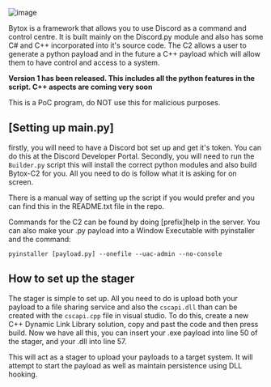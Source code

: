 ![image](https://user-images.githubusercontent.com/127352017/229749847-f4aab183-dc2f-47bd-baba-833556b08f59.png)

Bytox is a framework that allows you to use Discord as a command and control centre. It is built mainly on the Discord.py module and also has some C# and C++
incorporated into it's source code. The C2 allows a user to generate a python payload and in the future a C++ payload which will allow them to have control and access to a system. 

**Version 1 has been released. This includes all the python features in the script. C++ aspects are coming very soon**

This is a PoC program, do NOT use this for malicious purposes.

## [Setting up main.py]

firstly, you will need to have a Discord bot set up and get it's token. You can do this at the Discord Developer Portal. Secondly, you will need to run the `Builder.py` script this will install the correct python modules and also build Bytox-C2 for you. All you need to do is follow what it is asking for on screen.

There is a manual way of setting up the script if you would prefer and you can find this in the README.txt file in the repo.

Commands for the C2 can be found by doing [prefix]help in the server. You can also make your .py payload into a Window Executable with pyinstaller and the command:

`pyinstaller [payload.py] --onefile --uac-admin --no-console`

## How to set up the stager

The stager is simple to set up. All you need to do is upload both your payload to a file sharing service and also the `cscapi.dll` than can be created with the `cscapi.cpp` file in visual studio. To do this, create a new C++ Dynamic Link Library solution, copy and past the code and then press build. Now we have all this, you can insert your .exe payload into line 50 of the stager, and your .dll into line 57. 

This will act as a stager to upload your payloads to a target system. It will attempt to start the payload as well as maintain persistence using DLL hooking.
    

